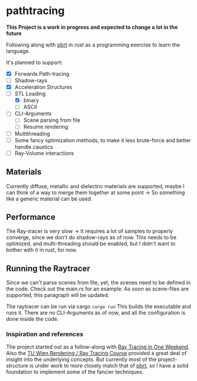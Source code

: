 # pathtracing

**This Project is a work in progress and expected to change a lot in the future**

Following along with [pbrt](https://www.pbrt.org/) in rust as a programming exercise to learn the language.

It's planned to support:
  - [x] Forwards Path-tracing
  - [ ] Shadow-rays
  - [x] Acceleration Structures
  - [ ] STL Loading
    - [x] binary
    - [ ] ASCII
  - [ ] CLI-Arguments
    - [ ] Scene parsing from file
    - [ ] Resume rendering
  - [ ] Multithreading
  - [ ] Some fancy optimization methods, to make it less brute-force and better handle caustics
  - [ ] Ray-Volume interactions

## Materials
Currently diffuse, metallic and dielectric materials are supported, maybe I can think of a way to merge them together at some point -> So something like a generic material can be used.

## Performance
The Ray-tracer is very slow -> It requires a lot of samples to properly converge, since we don't do shadow-rays as of now.
This needs to be optimized, and multi-threading should be enabled, but I didn't want to bother with it in rust, for now.


## Running the Raytracer
Since we can't parse scenes from file, yet, the scenes need to be defined in the code.
Check out the main.rs for an example.
As soon as scene-files are supported, this paragraph will be updated.

The raytracer can be run via cargo
``
cargo run
``
This builds the executable and runs it.
There are no CLI-Arguments as of now, and all the configuration is done inside the code.



### Inspiration and references
The project started out as a follow-along with [Ray Tracing in One Weekend](https://raytracing.github.io/).
Also the [TU Wien Rendering / Ray Tracing Course](https://www.youtube.com/playlist?list=PLujxSBD-JXgnGmsn7gEyN28P1DnRZG7qi) provided a great deal of insight into the underlying concepts.
But currently most of the project-structure is under work to more closely match that of [pbrt](https://www.pbrt.org/), so I have a solid foundation to implement some of the fancier techniques.

